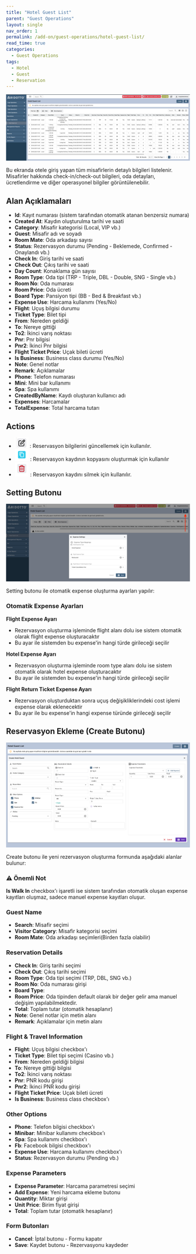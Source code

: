 ```yaml
---
title: "Hotel Guest List"
parent: "Guest Operations"
layout: single
nav_order: 1
permalink: /add-on/guest-operations/hotel-guest-list/
read_time: true
categories:
  - Guest Operations
tags:
  - Hotel
  - Guest
  - Reservation
---
```


![img.png](img.png)

Bu ekranda otele giriş yapan tüm misafirlerin detaylı bilgileri listelenir. Misafirler hakkında check-in/check-out bilgileri, oda detayları, ücretlendirme ve diğer operasyonel bilgiler görüntülenebilir.

## Alan Açıklamaları

- **Id**: Kayıt numarası (sistem tarafından otomatik atanan benzersiz numara)
- **Created At**: Kaydın oluşturulma tarihi ve saati
- **Category**: Misafir kategorisi (Local, VIP vb.)
- **Guest**: Misafir adı ve soyadı
- **Room Mate**: Oda arkadaşı sayısı
- **Status**: Rezervasyon durumu (Pending - Beklemede, Confirmed - Onaylandı vb.)
- **Check In**: Giriş tarihi ve saati
- **Check Out**: Çıkış tarihi ve saati
- **Day Count**: Konaklama gün sayısı
- **Room Type**: Oda tipi (TRP - Triple, DBL - Double, SNG - Single vb.)
- **Room No**: Oda numarası
- **Room Price**: Oda ücreti
- **Board Type**: Pansiyon tipi (BB - Bed & Breakfast vb.)
- **Expense Use**: Harcama kullanımı (Yes/No)
- **Flight**: Uçuş bilgisi durumu
- **Ticket Type**: Bilet tipi
- **From**: Nereden geldiği
- **To**: Nereye gittiği
- **To2**: İkinci varış noktası
- **Pnr**: Pnr bilgisi
- **Pnr2**: İkinci Pnr bilgisi
- **Flight Ticket Price**: Uçak bileti ücreti
- **Is Business**: Business class durumu (Yes/No)
- **Note**: Genel notlar
- **Remark**: Açıklamalar
- **Phone**: Telefon numarası
- **Mini**: Mini bar kullanımı
- **Spa**: Spa kullanımı
- **CreatedByName**: Kaydı oluşturan kullanıcı adı
- **Expenses**: Harcamalar
- **TotalExpense**: Total harcama tutarı

## Actions

- ![img_1.png](img_1.png) : Reservasyon bilgilerini güncellemek için kullanılır.
- ![img_3.png](img_3.png) : Reservasyon kaydının kopyasını oluşturmak için kullanılır
- ![img_4.png](img_4.png) : Reservasyon kaydını silmek için kullanılır.

## Setting Butonu
![img_5.png](img_5.png)

Setting butonu ile otomatik expense oluşturma ayarları yapılır:

### Otomatik Expense Ayarları

**Flight Expense Ayarı**
- Rezervasyon oluşturma işleminde flight alanı dolu ise sistem otomatik olarak flight expense oluşturacaktır
- Bu ayar ile sistemden bu expense'in hangi türde girileceği seçilir

**Hotel Expense Ayarı**
- Rezervasyon oluşturma işleminde room type alanı dolu ise sistem otomatik olarak hotel expense oluşturacaktır
- Bu ayar ile sistemden bu expense'in hangi türde girileceği seçilir

**Flight Return Ticket Expense Ayarı**
- Rezervasyon oluşturduktan sonra uçuş değişikliklerindeki cost işlemi expense olarak eklenecektir
- Bu ayar ile bu expense'in hangi expense türünde girileceği seçilir

## Reservasyon Ekleme (Create Butonu)
![img_6.png](img_6.png)

Create butonu ile yeni rezervasyon oluşturma formunda aşağıdaki alanlar bulunur:

### ⚠️ Önemli Not
**Is Walk In** checkbox'ı işaretli ise sistem tarafından otomatik oluşan expense kayıtları oluşmaz, sadece manuel expense kayıtları oluşur.

### Guest Name
- **Search**: Misafir seçimi
- **Visitor Category**: Misafir kategorisi seçimi 
- **Room Mate**: Oda arkadaşı seçimleri(Birden fazla olabilir)

### Reservation Details
- **Check In**: Giriş tarihi seçimi 
- **Check Out**: Çıkış tarihi seçimi 
- **Room Type**: Oda tipi seçimi (TRP, DBL, SNG vb.)
- **Room No**: Oda numarası girişi
- **Board Type**: 
- **Room Price**: Oda tipinden default olarak bir değer gelir ama manuel değişim yapılabilmektedir.
- **Total**: Toplam tutar (otomatik hesaplanır)
- **Note**: Genel notlar için metin alanı
- **Remark**: Açıklamalar için metin alanı

### Flight & Travel Information
- **Flight**: Uçuş bilgisi checkbox'ı
- **Ticket Type**: Bilet tipi seçimi (Casino vb.)
- **From**: Nereden geldiği bilgisi
- **To**: Nereye gittiği bilgisi
- **To2**: İkinci varış noktası
- **Pnr**: PNR kodu girişi
- **Pnr2**: İkinci PNR kodu girişi
- **Flight Ticket Price**: Uçak bileti ücreti
- **Is Business**: Business class checkbox'ı

### Other Options
- **Phone**: Telefon bilgisi checkbox'ı
- **Minibar**: Minibar kullanımı checkbox'ı
- **Spa**: Spa kullanımı checkbox'ı
- **Fb**: Facebook bilgisi checkbox'ı
- **Expense Use**: Harcama kullanımı checkbox'ı
- **Status**: Rezervasyon durumu (Pending vb.)

### Expense Parameters
- **Expense Parameter**: Harcama parametresi seçimi
- **Add Expense**: Yeni harcama ekleme butonu
- **Quantity**: Miktar girişi
- **Unit Price**: Birim fiyat girişi
- **Total**: Toplam tutar (otomatik hesaplanır)

### Form Butonları
- **Cancel**: İptal butonu - Formu kapatır
- **Save**: Kaydet butonu - Rezervasyonu kaydeder





